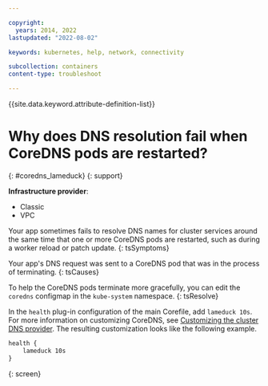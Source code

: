 ```yaml
---

copyright:
  years: 2014, 2022
lastupdated: "2022-08-02"

keywords: kubernetes, help, network, connectivity

subcollection: containers
content-type: troubleshoot

---
```


{{site.data.keyword.attribute-definition-list}}


# Why does DNS resolution fail when CoreDNS pods are restarted?
{: #coredns_lameduck}
{: support}

**Infrastructure provider**:
* Classic
* VPC


Your app sometimes fails to resolve DNS names for cluster services around the same time that one or more CoreDNS pods are restarted, such as during a worker reload or patch update.
{: tsSymptoms}


Your app's DNS request was sent to a CoreDNS pod that was in the process of terminating.
{: tsCauses}


To help the CoreDNS pods terminate more gracefully, you can edit the `coredns` configmap in the `kube-system` namespace.
{: tsResolve}

In the `health` plug-in configuration of the main Corefile, add `lameduck 10s`. For more information on customizing CoreDNS, see [Customizing the cluster DNS provider](/docs/containers?topic=containers-cluster_dns#dns_customize). The resulting customization looks like the following example.

```txt
health {
    lameduck 10s
}
```
{: screen}






